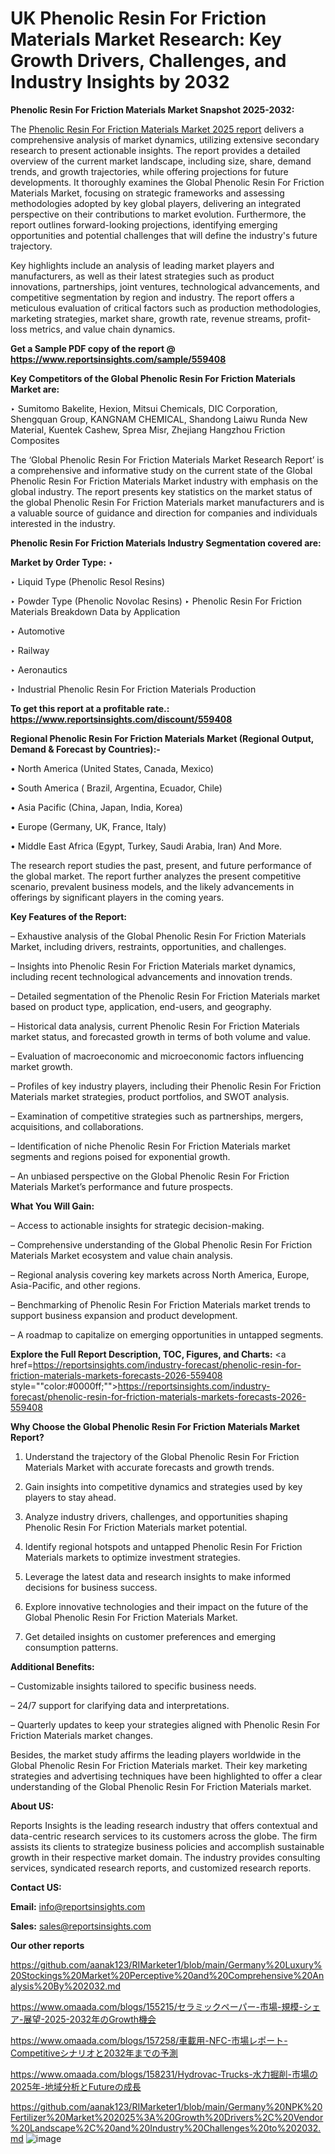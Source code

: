 # UK Phenolic Resin For Friction Materials Market Research: Key Growth Drivers, Challenges, and Industry Insights by 2032

<strong>Phenolic Resin For Friction Materials Market Snapshot 2025-2032:</strong>

The <a href=https://www.reportsinsights.com/sample/559408>Phenolic Resin For Friction Materials Market 2025 report</a> delivers a comprehensive analysis of market dynamics, utilizing extensive secondary research to present actionable insights. The report provides a detailed overview of the current market landscape, including size, share, demand trends, and growth trajectories, while offering projections for future developments. It thoroughly examines the Global Phenolic Resin For Friction Materials Market, focusing on strategic frameworks and assessing methodologies adopted by key global players, delivering an integrated perspective on their contributions to market evolution. Furthermore, the report outlines forward-looking projections, identifying emerging opportunities and potential challenges that will define the industry's future trajectory.

Key highlights include an analysis of leading market players and manufacturers, as well as their latest strategies such as product innovations, partnerships, joint ventures, technological advancements, and competitive segmentation by region and industry. The report offers a meticulous evaluation of critical factors such as production methodologies, marketing strategies, market share, growth rate, revenue streams, profit-loss metrics, and value chain dynamics.

<strong>Get a Sample PDF copy of the report @ <a href=https://www.reportsinsights.com/sample/559408 style=color:#0000ff;>https://www.reportsinsights.com/sample/559408</a></strong>

<strong>Key Competitors of the Global Phenolic Resin For Friction Materials Market are:</strong>

‣ Sumitomo Bakelite, Hexion, Mitsui Chemicals, DIC Corporation, Shengquan Group, KANGNAM CHEMICAL, Shandong Laiwu Runda New Material, Kuentek Cashew, Sprea Misr, Zhejiang Hangzhou Friction Composites

The ‘Global Phenolic Resin For Friction Materials Market Research Report’ is a comprehensive and informative study on the current state of the Global Phenolic Resin For Friction Materials Market industry with emphasis on the global industry. The report presents key statistics on the market status of the global Phenolic Resin For Friction Materials market manufacturers and is a valuable source of guidance and direction for companies and individuals interested in the industry.

<strong>Phenolic Resin For Friction Materials Industry Segmentation covered are:</strong>

<strong>Market by Order Type: </strong>
‣ 

‣ Liquid Type (Phenolic Resol Resins)

‣ Powder Type (Phenolic Novolac Resins)
‣ Phenolic Resin For Friction Materials Breakdown Data by Application

‣ Automotive

‣ Railway

‣ Aeronautics

‣ Industrial
Phenolic Resin For Friction Materials Production

<strong>To get this report at a profitable rate.: <a href=https://www.reportsinsights.com/discount/559408 style=color:#0000ff;>https://www.reportsinsights.com/discount/559408</a></strong>

<strong>Regional Phenolic Resin For Friction Materials Market (Regional Output, Demand &amp; Forecast by Countries):-</strong>

• North America (United States, Canada, Mexico)

• South America ( Brazil, Argentina, Ecuador, Chile)

• Asia Pacific (China, Japan, India, Korea)

• Europe (Germany, UK, France, Italy)

• Middle East Africa (Egypt, Turkey, Saudi Arabia, Iran) And More.

The research report studies the past, present, and future performance of the global market. The report further analyzes the present competitive scenario, prevalent business models, and the likely advancements in offerings by significant players in the coming years.

<strong>Key Features of the Report:</strong>

– Exhaustive analysis of the Global Phenolic Resin For Friction Materials Market, including drivers, restraints, opportunities, and challenges.

– Insights into Phenolic Resin For Friction Materials market dynamics, including recent technological advancements and innovation trends.

– Detailed segmentation of the Phenolic Resin For Friction Materials market based on product type, application, end-users, and geography.

– Historical data analysis, current Phenolic Resin For Friction Materials market status, and forecasted growth in terms of both volume and value.

– Evaluation of macroeconomic and microeconomic factors influencing market growth.

– Profiles of key industry players, including their Phenolic Resin For Friction Materials market strategies, product portfolios, and SWOT analysis.

– Examination of competitive strategies such as partnerships, mergers, acquisitions, and collaborations.

– Identification of niche Phenolic Resin For Friction Materials market segments and regions poised for exponential growth.

– An unbiased perspective on the Global Phenolic Resin For Friction Materials Market’s performance and future prospects.

<strong>What You Will Gain:</strong>

– Access to actionable insights for strategic decision-making.

– Comprehensive understanding of the Global Phenolic Resin For Friction Materials Market ecosystem and value chain analysis.

– Regional analysis covering key markets across North America, Europe, Asia-Pacific, and other regions.

– Benchmarking of Phenolic Resin For Friction Materials market trends to support business expansion and product development.

– A roadmap to capitalize on emerging opportunities in untapped segments.

<strong>Explore the Full Report Description, TOC, Figures, and Charts:</strong>
<a href=https://reportsinsights.com/industry-forecast/phenolic-resin-for-friction-materials-markets-forecasts-2026-559408 style=""color:#0000ff;"">https://reportsinsights.com/industry-forecast/phenolic-resin-for-friction-materials-markets-forecasts-2026-559408</a>

<strong>Why Choose the Global Phenolic Resin For Friction Materials Market Report?</strong>

1. Understand the trajectory of the Global Phenolic Resin For Friction Materials Market with accurate forecasts and growth trends.

2. Gain insights into competitive dynamics and strategies used by key players to stay ahead.

3. Analyze industry drivers, challenges, and opportunities shaping Phenolic Resin For Friction Materials market potential.

4. Identify regional hotspots and untapped Phenolic Resin For Friction Materials markets to optimize investment strategies.

5. Leverage the latest data and research insights to make informed decisions for business success.

6. Explore innovative technologies and their impact on the future of the Global Phenolic Resin For Friction Materials Market.

7. Get detailed insights on customer preferences and emerging consumption patterns.

<strong>Additional Benefits:</strong>

– Customizable insights tailored to specific business needs.

– 24/7 support for clarifying data and interpretations.

– Quarterly updates to keep your strategies aligned with Phenolic Resin For Friction Materials market changes.

Besides, the market study affirms the leading players worldwide in the Global Phenolic Resin For Friction Materials market. Their key marketing strategies and advertising techniques have been highlighted to offer a clear understanding of the Global Phenolic Resin For Friction Materials market.

<strong><strong>About US</strong>:</strong>

Reports Insights is the leading research industry that offers contextual and data-centric research services to its customers across the globe. The firm assists its clients to strategize business policies and accomplish sustainable growth in their respective market domain. The industry provides consulting services, syndicated research reports, and customized research reports.

<strong>Contact US:</strong>

<p class=><b>Email:</b> <a href=mailto:info@reportsinsights.com>info@reportsinsights.com</a></p>
<p class=><b>Sales:</b> <a href=mailto:sales@reportsinsights.com>sales@reportsinsights.com</a></p>

<strong>Our other reports</strong>

<a href=https://github.com/aanak123/RIMarketer1/blob/main/Germany%20Luxury%20Stockings%20Market%20Perceptive%20and%20Comprehensive%20Analysis%20By%202032.md>https://github.com/aanak123/RIMarketer1/blob/main/Germany%20Luxury%20Stockings%20Market%20Perceptive%20and%20Comprehensive%20Analysis%20By%202032.md</a>

<a href=https://www.omaada.com/blogs/155215/セラミックペーパー-市場-規模-シェア-展望-2025-2032年のGrowth機会>https://www.omaada.com/blogs/155215/セラミックペーパー-市場-規模-シェア-展望-2025-2032年のGrowth機会</a>

<a href=https://www.omaada.com/blogs/157258/車載用-NFC-市場レポート-Competitiveシナリオと2032年までの予測>https://www.omaada.com/blogs/157258/車載用-NFC-市場レポート-Competitiveシナリオと2032年までの予測</a>

<a href=https://www.omaada.com/blogs/158231/Hydrovac-Trucks-水力掘削-市場の2025年-地域分析とFutureの成長>https://www.omaada.com/blogs/158231/Hydrovac-Trucks-水力掘削-市場の2025年-地域分析とFutureの成長</a>

<a href=https://github.com/aanak123/RIMarketer1/blob/main/Germany%20NPK%20Fertilizer%20Market%202025%3A%20Growth%20Drivers%2C%20Vendor%20Landscape%2C%20and%20Industry%20Challenges%20to%202032.md>https://github.com/aanak123/RIMarketer1/blob/main/Germany%20NPK%20Fertilizer%20Market%202025%3A%20Growth%20Drivers%2C%20Vendor%20Landscape%2C%20and%20Industry%20Challenges%20to%202032.md</a>
![image](https://github.com/user-attachments/assets/4cd91a6c-6dfc-4c94-91a0-1edaee54de06)
